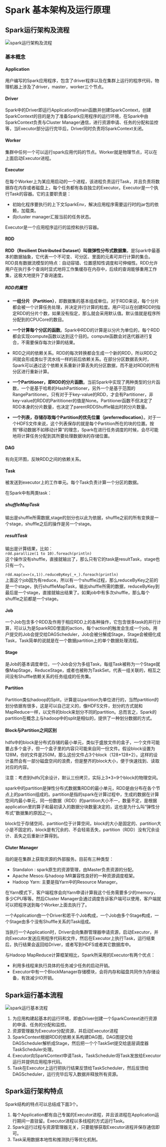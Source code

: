 # Spark 基本架构及运行原理

## Spark运行架构及流程

![spark运行架构及流程](https://www.hadoopdoc.com/media/editor/file_1571152729000_20191015231852727918.png "spark运行架构及流程")

### 基本概念

#### Application

用户编写的Spark应用程序，包含了driver程序以及在集群上运行的程序代码，物理机器上涉及了driver，master，worker三个节点。

#### Driver

Spark中的Driver即运行Application的main函数并创建SparkContext，创建SparkContext的目的是为了准备Spark应用程序的运行环境，在Spark中由SparkContext负责与Cluster Manager通信，进行资源申请、任务的分配和监控等，当Executor部分运行完毕后，Driver同时负责将SparkContext关闭。

#### Worker

集群中任何一个可以运行spark应用代码的节点。Worker就是物理节点，可以在上面启动Executor进程。

#### Executor

在每个Worker上为某应用启动的一个进程，该进程负责运行Task，并且负责将数据存在内存或者磁盘上，每个任务都有各自独立的Executor。Executor是一个执行Task的容器。它的主要职责是：

-   初始化程序要执行的上下文SparkEnv，解决应用程序需要运行时的jar包的依赖，加载类。
-   向cluster manager汇报当前的任务状态。

Executor是一个应用程序运行的监控和执行容器。

#### RDD

**RDD（Resilient Distributed Dataset）叫做弹性分布式数据集**，是Spark中最基本的数据抽象，它代表一个不可变、可分区、里面的元素可并行计算的集合。RDD具有数据流模型的特点：自动容错、位置感知性调度和可伸缩性。RDD允许用户在执行多个查询时显式地将工作集缓存在内存中，后续的查询能够重用工作集，这极大地提升了查询速度。

##### RDD的属性

-   **一组分片（Partition）**，即数据集的基本组成单位。对于RDD来说，每个分片都会被一个计算任务处理，并决定并行计算的粒度。用户可以在创建RDD时指定RDD的分片个数，如果没有指定，那么就会采用默认值。默认值就是程序所分配到的CPUCore的数目。
    
-   **一个计算每个分区的函数**。Spark中RDD的计算是以分片为单位的，每个RDD都会实现compute函数以达到这个目的。compute函数会对迭代器进行复合，不需要保存每次计算的结果。
    
-   RDD之间的依赖关系。RDD的每次转换都会生成一个新的RDD，所以RDD之间就会形成类似于流水线一样的前后依赖关系。在部分分区数据丢失时，Spark可以通过这个依赖关系重新计算丢失的分区数据，而不是对RDD的所有分区进行重新计算。
    
-   **一个Partitioner，即RDD的分片函数**。当前Spark中实现了两种类型的分片函数，一个是基于哈希的HashPartitioner，另外一个是基于范围的RangePartitioner。只有对于于key-value的RDD，才会有Partitioner，非key-value的RDD的Parititioner的值是None。Partitioner函数不但决定了RDD本身的分片数量，也决定了parentRDDShuffle输出时的分片数量。
    
-   **一个列表，存储存取每个Partition的优先位置（preferredlocation）**。对于一个HDFS文件来说，这个列表保存的就是每个Partition所在的块的位置。按照“移动数据不如移动计算”的理念，Spark在进行任务调度的时候，会尽可能地将计算任务分配到其所要处理数据块的存储位置。
    

#### DAG

有向无环图，反映RDD之间的依赖关系。

#### Task

被发送到executor上的工作单元。每个Task负责计算一个分区的数据。

在Spark中有两类task：

##### shuffleMapTask

输出是shuffle所需数据,stage的划分也以此为依据，shuffle之前的所有变换是一个stage，shuffle之后的操作是另一个stage。

##### resultTask

输出是计算结果，比如：  
`rdd.parallize(1 to 10).foreach(println)`  
这个操作没有shuffle，直接就输出了，那么只有它的task是resultTask，stage也只有一个。

`rdd.map(x=>(x,1)).reduceByKey(_+_).foreach(println)`  
上面这个job因为有reduce，所以有一个shuffle过程，那么reduceByKey之前的是一个stage，执行shuffleMapTask，输出shuffle所需的数据，reduceByKey到最后是一个stage，直接就输出结果了。如果job中有多次shuffle，那么每个shuffle之前都是一个stage。

#### Job

一个Job包含多个RDD及作用于相应RDD上的各种操作，它包含很多task的并行计算，可以认为是SparkRDD里面的action，每个action的触发会生成一个job。用户提交的Job会提交给DAGScheduler，Job会被分解成Stage，Stage会被细化成Task，Task简单的说就是在一个数据partition上的单个数据处理流程。

#### Stage

是Job的基本调度单位，一个Job会分为多组Task，每组Task被称为一个Stage就像MapStage，ReduceStage，或者也被称为TaskSet，代表一组关联的，相互之间没有Shuffle依赖关系的任务组成的任务集。

#### Partition

Partition类似hadoop的Split，计算是以partition为单位进行的，当然partition的划分依据有很多，这是可以自己定义的，像HDFS文件，划分的方式就和MapReduce一样，以文件的block来划分不同的partition。总而言之，Spark的partition在概念上与hadoop中的split是相似的，提供了一种划分数据的方式。

#### Block与Partition之间区别

hdfs中的block是分布式存储的最小单元，类似于盛放文件的盒子，一个文件可能要占多个盒子，但一个盒子里的内容只可能来自同一份文件。假设block设置为128M，你的文件是250M，那么这份文件占3个block（128+128+2）。这样的设计虽然会有一部分磁盘空间的浪费，但是整齐的block大小，便于快速找到、读取对应的内容。

注意：考虑到hdfs冗余设计，默认三份拷贝，实际上3*3=9个block的物理空间。

spark中的partition是弹性分布式数据集RDD的最小单元，RDD是由分布在各个节点上的partition组成的。partition是指的spark在计算过程中，生成的数据在计算空间内最小单元，同一份数据（RDD）的partition大小不一，数量不定，是根据application里的算子和最初读入的数据分块数量决定的，这也是为什么叫“弹性分布式”数据集的原因之一。

block位于存储空间、partition位于计算空间，block的大小是固定的、partition大小是不固定的，block是有冗余的、不会轻易丢失，partition（RDD）没有冗余设计、丢失之后重新计算得到。

#### Cluter Manager

指的是在集群上获取资源的外部服务。目前有三种类型：

-   Standalon : spark原生的资源管理，由Master负责资源的分配。
-   Apache Mesos:与hadoop MR兼容性良好的一种资源调度框架。
-   Hadoop Yarn: 主要是指Yarn中的Resource Manager。

在Yarn模式下，客户端程序会向Yarn申请计算我这个任务需要多少的memory，多少CPU等等。然后Cluster Manager会通过调度告诉客户端可以使用，客户端就可以把程序送到每个Worker上面去执行了。

一个Application由一个Driver和若干个Job构成，一个Job由多个Stage构成，一个Stage由多个没有Shuffle关系的Task组成。

当执行一个Application时，Driver会向集群管理器申请资源，启动Executor，并向Executor发送应用程序代码和文件，然后在Executor上执行Task，运行结束后，执行结果会返回给Driver，或者写到HDFS或者其它数据库中。

与Hadoop MapReduce计算框架相比，Spark所采用的Executor有两个优点：

-   利用多线程来执行具体的任务减少任务的启动开销。
-   Executor中有一个BlockManager存储模块，会将内存和磁盘共同作为存储设备，有效减少IO开销。

## Spark运行基本流程

![spark运行基本流程](https://www.hadoopdoc.com/media/editor/file_1571153185000_20191015232627627262.png "spark运行基本流程")

1.  为应用构建起基本的运行环境，即由Driver创建一个SparkContext进行资源的申请、任务的分配和监控。
2.  资源管理器为Executor分配资源，并启动Executor进程
3.  SparkContext根据RDD的依赖关系构建DAG图，DAG图提交给DAGScheduler解析成Stage，然后把一个个TaskSet提交给底层调度器TaskScheduler处理。
4.  Executor向SparkContext申请Task，TaskScheduler将Task发放给Executor运行并提供应用程序代码。
5.  Task在Executor上运行把执行结果反馈给TaskScheduler，然后反馈给DAGScheduler，运行完毕后写入数据并释放所有资源。

## Spark运行架构特点

Spark结构的特点可以总结成下面3个。

1.  每个Application都有自己专属的Executor进程，并且该进程在Application运行期间一直驻留。Executor进程以多线程的方式运行Task。
2.  Spark运行过程与资源管理器无关，只要能够获取Executor进程并保存通信即可。
3.  Task采用数据本地性和推测执行等优化机制。